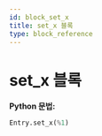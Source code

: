 ```yaml
---
id: block_set_x
title: set_x 블록
type: block_reference
---
```


# set_x 블록

**Python 문법:**
```python
Entry.set_x(%1)
```

